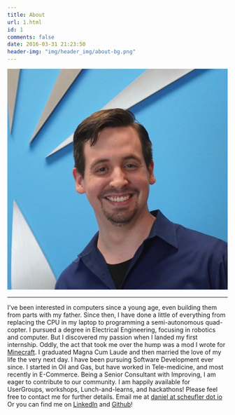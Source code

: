 ```yaml
---
title: About
url: 1.html
id: 1
comments: false
date: 2016-03-31 21:23:50
header-img: "img/header_img/about-bg.png"
---
```


![photo](../img/profile_pic.jpg)

---

I've been interested in computers since a young age, even building them from parts with my father. Since then, I have done a little of everything from replacing the CPU in my laptop to programming a semi-autonomous quad-copter. I pursued a degree in Electrical Engineering, focusing in robotics and computer. But I discovered my passion when I landed my first internship. Oddly, the act that took me over the hump was a mod I wrote for [Minecraft](https://minecraft.net/). I graduated Magna Cum Laude and then married the love of my life the very next day. I have been pursuing Software Development ever since. I started in Oil and Gas, but have worked in Tele-medicine, and most recently in E-Commerce. Being a Senior Consultant with Improving, I am eager to contribute to our community. I am happily available for UserGroups, workshops, Lunch-and-learns, and hackathons! Please feel free to contact me for further details. Email me at [daniel at scheufler dot io](mailto:daniel@scheufler.io) Or you can find me on [LinkedIn](https://www.linkedin.com/in/danielscheufler) and [Github](https://github.com/djscheuf)!
